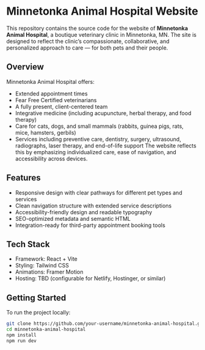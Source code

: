 # Minnetonka Animal Hospital Website
This repository contains the source code for the website of **Minnetonka Animal Hospital**, a boutique veterinary clinic in Minnetonka, MN. The site is designed to reflect the clinic’s compassionate, collaborative, and personalized approach to care — for both pets and their people.
## Overview
Minnetonka Animal Hospital offers:
- Extended appointment times
- Fear Free Certified veterinarians
- A fully present, client-centered team
- Integrative medicine (including acupuncture, herbal therapy, and food therapy)
- Care for cats, dogs, and small mammals (rabbits, guinea pigs, rats, mice, hamsters, gerbils)
- Services including preventive care, dentistry, surgery, ultrasound, radiographs, laser therapy, and end-of-life support
The website reflects this by emphasizing individualized care, ease of navigation, and accessibility across devices.
## Features
- Responsive design with clear pathways for different pet types and services
- Clean navigation structure with extended service descriptions
- Accessibility-friendly design and readable typography
- SEO-optimized metadata and semantic HTML
- Integration-ready for third-party appointment booking tools
## Tech Stack
- Framework: React + Vite
- Styling: Tailwind CSS
- Animations: Framer Motion
- Hosting: TBD (configurable for Netlify, Hostinger, or similar)
## Getting Started
To run the project locally:
```bash
git clone https://github.com/your-username/minnetonka-animal-hospital.git
cd minnetonka-animal-hospital
npm install
npm run dev